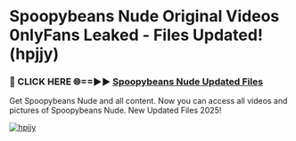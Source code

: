 # Spoopybeans Nude Original Videos 0nlyFans Leaked - Files Updated! (hpjjy)

<h3>🔴 CLICK HERE 🌐==►► <a href="https://tinyurl.com/4mcuefdz" rel="nofollow">Spoopybeans Nude Updated Files</a></h3>

Get Spoopybeans Nude and all content. Now you can access all videos and pictures of Spoopybeans Nude. New Updated Files 2025!

[![hpjjy](https://i.imgur.com/StAQSOY.gif)](https://tinyurl.com/4mcuefdz)
